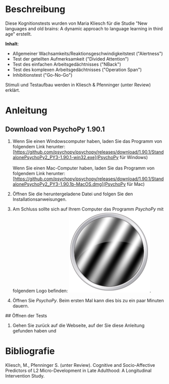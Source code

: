 # Beschreibung
Diese Kognitionstests wurden von Maria Kliesch für die Studie "New languages and old brains: 
A dynamic approach to language learning in third age" erstellt.

**Inhalt**:
* Allgemeiner Wachsamkeits/Reaktionsgeschwindigkeitstest ("Alertness")
* Test der geteilten Aufmerksamkeit ("Divided Attention")
* Test des einfachen Arbeitsgedächtnisses ("NBack")
* Test des komplexen Arbeitsgedächtnisses ("Operation Span")
* Inhibitionstest ("Go-No-Go")

Stimuli und Testaufbau werden in Kliesch & Pfenninger (unter Review) erklärt. 

# Anleitung

## Download von PsychoPy 1.90.1

1. Wenn Sie einen Windowscomputer haben, laden Sie das Programm von folgendem Link herunter:
[https://github.com/psychopy/psychopy/releases/download/1.90.1/StandalonePsychoPy2_PY3-1.90.1-win32.exe](PsychoPy für Windows)
<br> <br>
Wenn Sie einen Mac-Computer haben, laden Sie das Programm von folgendem Link herunter:
[https://github.com/psychopy/psychopy/releases/download/1.90.1/StandalonePsychoPy2_PY3-1.90.1b-MacOS.dmg](PsychoPy für Mac)

2. Öffnen Sie die heruntergeladene Datei und folgen Sie den Installationsanweisungen. 

3. Am Schluss sollte sich auf Ihrem Computer das Programm *PsychoPy* mit folgendem Logo befinden:
![](logo.png). 

4. Öffnen Sie *PsychoPy*. Beim ersten Mal kann dies bis zu ein paar Minuten dauern. 

## Öffnen der Tests

1. Gehen Sie zurück auf die Webseite, auf der Sie diese Anleitung gefunden haben und 


# Bibliografie
Kliesch, M., Pfenninger S. (unter Review). Cognitive and Socio-Affective Predictors of L2 
Micro-Development in Late Adulthood: A Longitudinal Intervention Study.